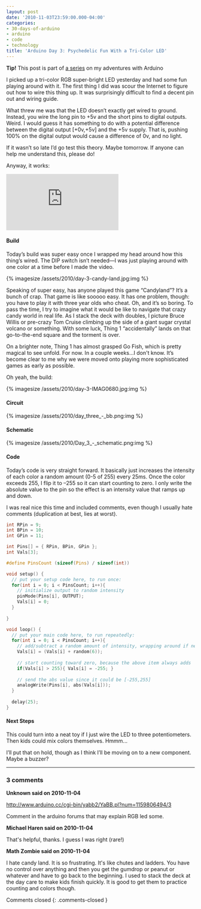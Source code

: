 ```yaml
---
layout: post
date: '2010-11-03T23:59:00.000-04:00'
categories:
- 30-days-of-arduino
- arduino
- code
- technology
title: 'Arduino Day 3: Psychedelic Fun With a Tri-Color LED'
---
```


**Tip!** This post is part of [a series](/search/label/30-days-of-arduino/) on my adventures with Arduino

I picked up a tri-color RGB super-bright LED yesterday and had some fun playing around with it. The first thing I did was scour the Internet to figure out how to wire this thing up. It was surprisingly difficult to find a decent pin out and wiring guide. 

What threw me was that the LED doesn’t exactly get wired to ground. Instead, you wire the long pin to +5v and the short pins to digital outputs. Weird. I would guess it has something to do with a potential difference between the digital output [+0v,+5v] and the +5v supply. That is, pushing 100% on the digital output would cause a difference of 0v, and no light. 

If it wasn’t so late I’d go test this theory. Maybe tomorrow. If anyone can help me understand this, please do! 

Anyway, it works:  

<iframe class="full-embed hd" src="https://www.youtube.com/embed/jlUODWHTe8A" title="YouTube video player" frameborder="0" allow="accelerometer; autoplay; clipboard-write; encrypted-media; gyroscope; picture-in-picture; web-share" allowfullscreen></iframe>

#### Build

Today’s build was super easy once I wrapped my head around how this thing’s wired. The DIP switch isn’t needed—I was just playing around with one color at a time before I made the video.

{% imagesize /assets/2010/day-3-candy-land.jpg:img %}

Speaking of super easy, has anyone played this game “Candyland”? It’s a bunch of crap. That game is like sooooo easy. It has one problem, though: you have to play it with three year olds who cheat. Oh, and it’s so boring. To pass the time, I try to imagine what it would be like to navigate that crazy candy world in real life. As I stack the deck with doubles, I picture Bruce Willis or pre-crazy Tom Cruise climbing up the side of a giant sugar crystal volcano or something. With some luck, Thing 1 “accidentally” lands on that go-to-the-end square and the torment is over.

On a brighter note, Thing 1 has almost grasped Go Fish, which is pretty magical to see unfold. For now. In a couple weeks...I don't know. It’s become clear to me why we were moved onto playing more sophisticated games as early as possible.

Oh yeah, the build:

{% imagesize /assets/2010/day-3-IMAG0680.jpg:img %}

#### Circuit

{% imagesize /assets/2010/day_three_-_bb.png:img %}

#### Schematic

{% imagesize /assets/2010/Day_3_-_schematic.png:img %}

#### Code

Today’s code is very straight forward. It basically just increases the intensity of each color a random amount (0-5 of 255) every 25ms. Once the color exceeds 255, I flip it to –255 so it can start counting to zero. I only write the absolute value to the pin so the effect is an intensity value that ramps up and down.

I was real nice this time and included comments, even though I usually hate comments (duplication at best, lies at worst).

```c
int RPin = 9;
int BPin = 10;
int GPin = 11;

int Pins[] = { RPin, BPin, GPin };
int Vals[3];

#define PinsCount (sizeof(Pins) / sizeof(int))

void setup() {
  // put your setup code here, to run once:
  for(int i = 0; i < PinsCount; i++){
    // initialize output to random intensity
    pinMode(Pins[i], OUTPUT); 
    Vals[i] = 0;
  }
  
}

void loop() {
  // put your main code here, to run repeatedly: 
  for(int i = 0; i < PinsCount; i++){
    // add/subtract a random amount of intensity, wrapping around if necessary
    Vals[i] = (Vals[i] + random(6));
    
    // start counting toward zero, because the above item always adds
    if(Vals[i] > 255){ Vals[i] = -255; }
    
    // send the abs value since it could be [-255,255]
    analogWrite(Pins[i], abs(Vals[i]));
  }
  
  delay(25);
}
```

#### Next Steps

This could turn into a neat toy if I just wire the LED to three potentiometers. Then kids could mix colors themselves. Hmmm...

I’ll put that on hold, though as I think I’ll be moving on to a new component. Maybe a buzzer?

---

### 3 comments

**Unknown said on 2010-11-04**

http://www.arduino.cc/cgi-bin/yabb2/YaBB.pl?num=1159806494/3

Comment in the arduino forums that may explain RGB led some.

**Michael Haren said on 2010-11-04**

That's helpful, thanks. I guess I was right (rare!)

**Math Zombie said on 2010-11-04**

I hate candy land. It is so frustrating. It's like chutes and ladders. You have no control over anything and then you get the gumdrop or peanut or whatever and have to go back to the beginning. I used to stack the deck at the day care to make kids finish quickly. It is good to get them to practice counting and colors though.

Comments closed
{: .comments-closed }